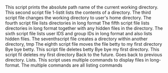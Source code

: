  This script prints the absolute path name of the current working directory.
 This second script file 1-listit lists the contents of a directory.
 The third script file changes the working directory to user's home directory.
 The fourth script file lists directories in long format
 The fifth script file lists directories in long format together with any hidden files in the directory.
 The sixth script file lists user IDS and group IDs in long format and also lists hidden files.
 The seventhscript file creates a directory within another directory, tmp
 The eighth script file moves the file betty to my first directory
 Bye bye betty. This script file deletes betty
 Bye bye my first directory. This script fil deletes my first directory
 Back to the future. Goes back to previous directory.
Lists. This script uses multiple commands to display files in long-format. The multiple commands are all listing commands
